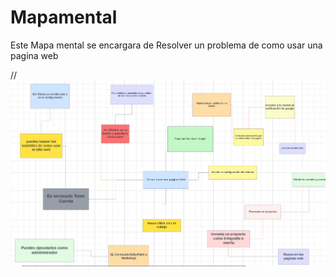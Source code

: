 # Mapamental
 Este Mapa mental se encargara de Resolver un problema de 
 como usar una pagina web

 //
 ![alt text](<Captura de pantalla 2024-03-12 211248.png>)